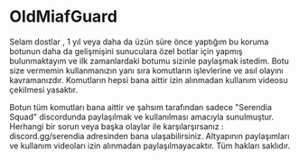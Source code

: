 # OldMiafGuard
Selam dostlar , 1 yıl veya daha da üzün süre önce yaptığım bu koruma botunun daha da gelişmişini sunuculara özel botlar için yapmış bulunmaktayım ve ilk zamanlardaki botumu sizinle paylaşmak istedim. Botu size vermemin kullanmanızın yanı sıra komutların işlevlerine ve asıl olayını kavramanızdır. Komutların hepsi bana aittir izin alınmadan kullanım videosu çekilmesi yasaktır. 

Botun tüm komutları bana aittir ve şahsım tarafından sadece "Serendia Squad" discordunda paylaşılmak ve kullanılması amacıyla sunulmuştur.
Herhangi bir sorun veya başka olaylar ile karşılarşırsanız : discord.gg/serendia adresinden bana ulaşabilirsiniz.
Altyapının paylaşımları ve kullanım videoları izin alınmadan paylaşılmayacaktır.
Tüm hakları saklıdır.
